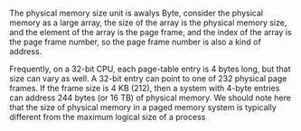 
The physical memory size unit is awalys Byte, consider the physical memory as a large array, the size of the array is the physical memory size, and the element of the array is the page frame, and the index of the array is the page frame number, so the page frame number is also a kind of address.

Frequently, on a 32-bit CPU, each page-table entry is 4 bytes long, but that
size can vary as well. A 32-bit entry can point to one of 232 physical page
frames. If the frame size is 4 KB (212), then a system with 4-byte entries can
address 244 bytes (or 16 TB) of physical memory. We should note here that the
size of physical memory in a paged memory system is typically different from
the maximum logical size of a process